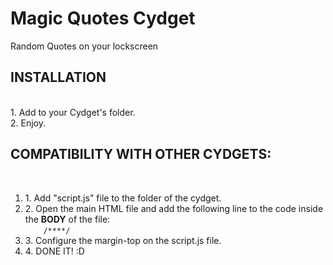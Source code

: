 <h1>Magic Quotes Cydget</h1>
Random Quotes on your lockscreen<br>

<h2>INSTALLATION</h2><br>
1. Add to your Cydget's folder. <br>
2. Enjoy.<br>

<h2>COMPATIBILITY WITH OTHER CYDGETS:</h2><br>
<ol>
<li>1. Add "script.js" file to the folder of the cydget.</li>
<li>2. Open the main HTML file and add the following line to the code inside the <b>BODY</b> of the file:<br>
	<code>    /**<script src="script.js" type="text/javascript"></script>**/    </code></li>
<li>3. Configure the margin-top on the script.js file.</li>
<li>4. DONE IT! :D</li></ol>

